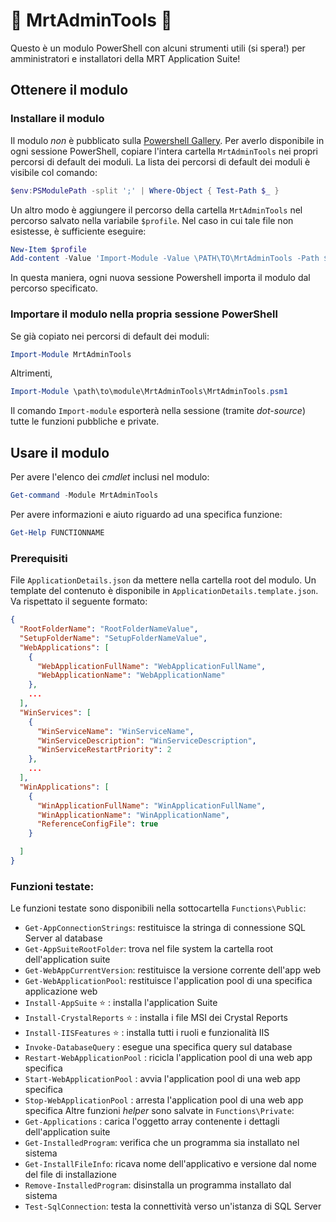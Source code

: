 # :hammer: MrtAdminTools :wrench:
Questo è un modulo PowerShell con alcuni strumenti utili (si spera!) per amministratori e installatori della MRT Application Suite!

## Ottenere il modulo

### Installare il modulo
Il modulo _non_ è pubblicato sulla [Powershell Gallery](https://www.powershellgallery.com/). 
Per averlo disponibile in ogni sessione PowerShell, copiare l'intera cartella `MrtAdminTools` nei propri percorsi di default dei moduli.
La lista dei percorsi di default dei moduli è visibile col comando:
```powershell
$env:PSModulePath -split ';' | Where-Object { Test-Path $_ }
``` 
Un altro modo è aggiungere il percorso della cartella `MrtAdminTools` nel percorso salvato nella variabile `$profile`.
Nel caso in cui tale file non esistesse, è sufficiente eseguire:
```powershell
New-Item $profile
Add-content -Value 'Import-Module -Value \PATH\TO\MrtAdminTools -Path $profile'
```
In questa maniera, ogni nuova sessione Powershell importa il modulo dal percorso specificato.


### Importare il modulo nella propria sessione PowerShell
Se già copiato nei percorsi di default dei moduli:
```powershell
Import-Module MrtAdminTools
```
Altrimenti,
```powershell
Import-Module \path\to\module\MrtAdminTools\MrtAdminTools.psm1
```
Il comando `Import-module` esporterà nella sessione (tramite _dot-source_) tutte le funzioni pubbliche e private.


## Usare il modulo
Per avere l'elenco dei _cmdlet_ inclusi nel modulo:
```powershell
Get-command -Module MrtAdminTools
```
Per avere informazioni e aiuto riguardo ad una specifica funzione:
```powershell
Get-Help FUNCTIONNAME
```

### Prerequisiti
File `ApplicationDetails.json` da mettere nella cartella root del modulo. Un template del contenuto è disponibile in `ApplicationDetails.template.json`.
Va rispettato il seguente formato:
```json
{
  "RootFolderName": "RootFolderNameValue",
  "SetupFolderName": "SetupFolderNameValue",
  "WebApplications": [
    {
      "WebApplicationFullName": "WebApplicationFullName",
      "WebApplicationName": "WebApplicationName"
    },
    ...
  ],
  "WinServices": [
    {
      "WinServiceName": "WinServiceName",
      "WinServiceDescription": "WinServiceDescription",
      "WinServiceRestartPriority": 2
    },
    ...
  ],
  "WinApplications": [
    {
      "WinApplicationFullName": "WinApplicationFullName",
      "WinApplicationName": "WinApplicationName",
      "ReferenceConfigFile": true
    }

  ]
}
```

### Funzioni testate:
Le funzioni testate sono disponibili nella sottocartella `Functions\Public`:
* `Get-AppConnectionStrings`: restituisce la stringa di connessione SQL Server al database
* `Get-AppSuiteRootFolder`: trova nel file system la cartella root dell'application suite
* `Get-WebAppCurrentVersion`: restituisce la versione corrente dell'app web
* `Get-WebApplicationPool`: restituisce l'application pool di una specifica applicazione web
* `Install-AppSuite` :star: : installa l'application Suite
* `Install-CrystalReports` :star: : installa i file MSI dei Crystal Reports
* `Install-IISFeatures` :star: : installa tutti i ruoli e funzionalità IIS
* `Invoke-DatabaseQuery` : esegue una specifica query sul database
* `Restart-WebApplicationPool` : ricicla l'application pool di una web app specifica
* `Start-WebApplicationPool` : avvia l'application pool di una web app specifica
* `Stop-WebApplicationPool` : arresta l'application pool di una web app specifica
Altre funzioni _helper_ sono salvate in `Functions\Private`:
* `Get-Applications` : carica l'oggetto array contenente i dettagli dell'application suite
* `Get-InstalledProgram`: verifica che un programma sia installato nel sistema
* `Get-InstallFileInfo`: ricava nome dell'applicativo e versione dal nome del file di installazione
* `Remove-InstalledProgram`: disinstalla un programma installato dal sistema
* `Test-SqlConnection`: testa la connettività verso un'istanza di SQL Server 
